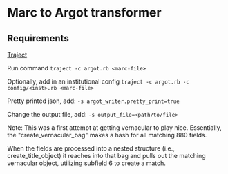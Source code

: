 # Marc to Argot transformer
 
## Requirements
[Traject](https://github.com/traject/traject)

Run command 
`traject -c argot.rb <marc-file>`

Optionally, add in an institutional config
`traject -c argot.rb -c config/<inst>.rb <marc-file>`

Pretty printed json, add:
`-s argot_writer.pretty_print=true`

Change the output file, add:
`-s output_file=<path/to/file>`

Note:
This was a first attempt at getting vernacular to play nice. Essentially,
the "create_vernacular_bag" makes a hash for all matching 880 fields.

When the fields are processed into a nested structure (i.e., create_title_object)
it reaches into that bag and pulls out the matching vernacular object, utilizing
subfield 6 to create a match.

